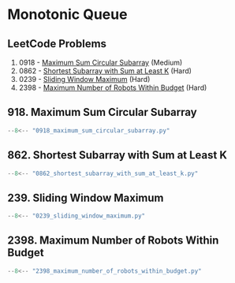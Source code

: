 # Monotonic Queue

## LeetCode Problems

1. 0918 - [Maximum Sum Circular Subarray](https://leetcode.com/problems/maximum-sum-circular-subarray/) (Medium)
2. 0862 - [Shortest Subarray with Sum at Least K](https://leetcode.com/problems/shortest-subarray-with-sum-at-least-k/) (Hard)
3. 0239 - [Sliding Window Maximum](https://leetcode.com/problems/sliding-window-maximum/) (Hard)
4. 2398 - [Maximum Number of Robots Within Budget](https://leetcode.com/problems/maximum-number-of-robots-within-budget/) (Hard)

## 918. Maximum Sum Circular Subarray

```python
--8<-- "0918_maximum_sum_circular_subarray.py"
```

## 862. Shortest Subarray with Sum at Least K

```python
--8<-- "0862_shortest_subarray_with_sum_at_least_k.py"
```

## 239. Sliding Window Maximum

```python
--8<-- "0239_sliding_window_maximum.py"
```

## 2398. Maximum Number of Robots Within Budget

```python
--8<-- "2398_maximum_number_of_robots_within_budget.py"
```
